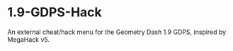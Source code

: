 # 1.9-GDPS-Hack
An external cheat/hack menu for the Geometry Dash 1.9 GDPS, inspired by MegaHack v5. 
